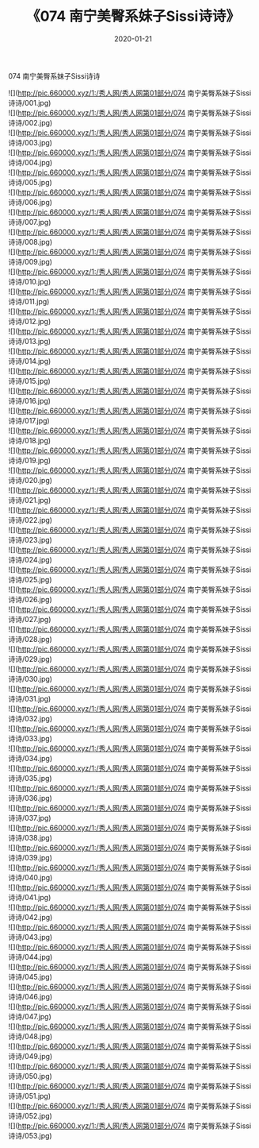 ﻿---
layout: post
title:  《074 南宁美臀系妹子Sissi诗诗》
date:   2020-01-21
img: http://pic.660000.xyz/1:/秀人网/秀人网第01部分/074 南宁美臀系妹子Sissi诗诗/000.jpg
categories: [美女, 清纯, 唯美]
---

074 南宁美臀系妹子Sissi诗诗

  ![](http://pic.660000.xyz/1:/秀人网/秀人网第01部分/074 南宁美臀系妹子Sissi诗诗/001.jpg) <br> ![](http://pic.660000.xyz/1:/秀人网/秀人网第01部分/074 南宁美臀系妹子Sissi诗诗/002.jpg) <br> ![](http://pic.660000.xyz/1:/秀人网/秀人网第01部分/074 南宁美臀系妹子Sissi诗诗/003.jpg) <br> ![](http://pic.660000.xyz/1:/秀人网/秀人网第01部分/074 南宁美臀系妹子Sissi诗诗/004.jpg) <br> ![](http://pic.660000.xyz/1:/秀人网/秀人网第01部分/074 南宁美臀系妹子Sissi诗诗/005.jpg) <br> ![](http://pic.660000.xyz/1:/秀人网/秀人网第01部分/074 南宁美臀系妹子Sissi诗诗/006.jpg) <br> ![](http://pic.660000.xyz/1:/秀人网/秀人网第01部分/074 南宁美臀系妹子Sissi诗诗/007.jpg) <br> ![](http://pic.660000.xyz/1:/秀人网/秀人网第01部分/074 南宁美臀系妹子Sissi诗诗/008.jpg) <br> ![](http://pic.660000.xyz/1:/秀人网/秀人网第01部分/074 南宁美臀系妹子Sissi诗诗/009.jpg) <br> ![](http://pic.660000.xyz/1:/秀人网/秀人网第01部分/074 南宁美臀系妹子Sissi诗诗/010.jpg) <br> ![](http://pic.660000.xyz/1:/秀人网/秀人网第01部分/074 南宁美臀系妹子Sissi诗诗/011.jpg) <br> ![](http://pic.660000.xyz/1:/秀人网/秀人网第01部分/074 南宁美臀系妹子Sissi诗诗/012.jpg) <br> ![](http://pic.660000.xyz/1:/秀人网/秀人网第01部分/074 南宁美臀系妹子Sissi诗诗/013.jpg) <br> ![](http://pic.660000.xyz/1:/秀人网/秀人网第01部分/074 南宁美臀系妹子Sissi诗诗/014.jpg) <br> ![](http://pic.660000.xyz/1:/秀人网/秀人网第01部分/074 南宁美臀系妹子Sissi诗诗/015.jpg) <br> ![](http://pic.660000.xyz/1:/秀人网/秀人网第01部分/074 南宁美臀系妹子Sissi诗诗/016.jpg) <br> ![](http://pic.660000.xyz/1:/秀人网/秀人网第01部分/074 南宁美臀系妹子Sissi诗诗/017.jpg) <br> ![](http://pic.660000.xyz/1:/秀人网/秀人网第01部分/074 南宁美臀系妹子Sissi诗诗/018.jpg) <br> ![](http://pic.660000.xyz/1:/秀人网/秀人网第01部分/074 南宁美臀系妹子Sissi诗诗/019.jpg) <br> ![](http://pic.660000.xyz/1:/秀人网/秀人网第01部分/074 南宁美臀系妹子Sissi诗诗/020.jpg) <br> ![](http://pic.660000.xyz/1:/秀人网/秀人网第01部分/074 南宁美臀系妹子Sissi诗诗/021.jpg) <br> ![](http://pic.660000.xyz/1:/秀人网/秀人网第01部分/074 南宁美臀系妹子Sissi诗诗/022.jpg) <br> ![](http://pic.660000.xyz/1:/秀人网/秀人网第01部分/074 南宁美臀系妹子Sissi诗诗/023.jpg) <br> ![](http://pic.660000.xyz/1:/秀人网/秀人网第01部分/074 南宁美臀系妹子Sissi诗诗/024.jpg) <br> ![](http://pic.660000.xyz/1:/秀人网/秀人网第01部分/074 南宁美臀系妹子Sissi诗诗/025.jpg) <br> ![](http://pic.660000.xyz/1:/秀人网/秀人网第01部分/074 南宁美臀系妹子Sissi诗诗/026.jpg) <br> ![](http://pic.660000.xyz/1:/秀人网/秀人网第01部分/074 南宁美臀系妹子Sissi诗诗/027.jpg) <br> ![](http://pic.660000.xyz/1:/秀人网/秀人网第01部分/074 南宁美臀系妹子Sissi诗诗/028.jpg) <br> ![](http://pic.660000.xyz/1:/秀人网/秀人网第01部分/074 南宁美臀系妹子Sissi诗诗/029.jpg) <br> ![](http://pic.660000.xyz/1:/秀人网/秀人网第01部分/074 南宁美臀系妹子Sissi诗诗/030.jpg) <br> ![](http://pic.660000.xyz/1:/秀人网/秀人网第01部分/074 南宁美臀系妹子Sissi诗诗/031.jpg) <br> ![](http://pic.660000.xyz/1:/秀人网/秀人网第01部分/074 南宁美臀系妹子Sissi诗诗/032.jpg) <br> ![](http://pic.660000.xyz/1:/秀人网/秀人网第01部分/074 南宁美臀系妹子Sissi诗诗/033.jpg) <br> ![](http://pic.660000.xyz/1:/秀人网/秀人网第01部分/074 南宁美臀系妹子Sissi诗诗/034.jpg) <br> ![](http://pic.660000.xyz/1:/秀人网/秀人网第01部分/074 南宁美臀系妹子Sissi诗诗/035.jpg) <br> ![](http://pic.660000.xyz/1:/秀人网/秀人网第01部分/074 南宁美臀系妹子Sissi诗诗/036.jpg) <br> ![](http://pic.660000.xyz/1:/秀人网/秀人网第01部分/074 南宁美臀系妹子Sissi诗诗/037.jpg) <br> ![](http://pic.660000.xyz/1:/秀人网/秀人网第01部分/074 南宁美臀系妹子Sissi诗诗/038.jpg) <br> ![](http://pic.660000.xyz/1:/秀人网/秀人网第01部分/074 南宁美臀系妹子Sissi诗诗/039.jpg) <br> ![](http://pic.660000.xyz/1:/秀人网/秀人网第01部分/074 南宁美臀系妹子Sissi诗诗/040.jpg) <br> ![](http://pic.660000.xyz/1:/秀人网/秀人网第01部分/074 南宁美臀系妹子Sissi诗诗/041.jpg) <br> ![](http://pic.660000.xyz/1:/秀人网/秀人网第01部分/074 南宁美臀系妹子Sissi诗诗/042.jpg) <br> ![](http://pic.660000.xyz/1:/秀人网/秀人网第01部分/074 南宁美臀系妹子Sissi诗诗/043.jpg) <br> ![](http://pic.660000.xyz/1:/秀人网/秀人网第01部分/074 南宁美臀系妹子Sissi诗诗/044.jpg) <br> ![](http://pic.660000.xyz/1:/秀人网/秀人网第01部分/074 南宁美臀系妹子Sissi诗诗/045.jpg) <br> ![](http://pic.660000.xyz/1:/秀人网/秀人网第01部分/074 南宁美臀系妹子Sissi诗诗/046.jpg) <br> ![](http://pic.660000.xyz/1:/秀人网/秀人网第01部分/074 南宁美臀系妹子Sissi诗诗/047.jpg) <br> ![](http://pic.660000.xyz/1:/秀人网/秀人网第01部分/074 南宁美臀系妹子Sissi诗诗/048.jpg) <br> ![](http://pic.660000.xyz/1:/秀人网/秀人网第01部分/074 南宁美臀系妹子Sissi诗诗/049.jpg) <br> ![](http://pic.660000.xyz/1:/秀人网/秀人网第01部分/074 南宁美臀系妹子Sissi诗诗/050.jpg) <br> ![](http://pic.660000.xyz/1:/秀人网/秀人网第01部分/074 南宁美臀系妹子Sissi诗诗/051.jpg) <br> ![](http://pic.660000.xyz/1:/秀人网/秀人网第01部分/074 南宁美臀系妹子Sissi诗诗/052.jpg) <br> ![](http://pic.660000.xyz/1:/秀人网/秀人网第01部分/074 南宁美臀系妹子Sissi诗诗/053.jpg) <br>